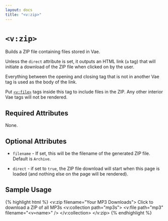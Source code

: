 ```yaml
---
layout: docs
title: "<v:zip>"
---
```


# `<v:zip>`

Builds a ZIP file containing files stored in Vae.

Unless the `direct` attribute is set, it outputs an HTML link (`a` tag)
that will initiate a download of the ZIP file when clicked on by the
user.

Everything between the opening and closing tag that is not in another
Vae tag is used as the body of the link.

Put [`<v:file>`](/v_file/) tags inside this tag to include files in the
ZIP. Any other interior Vae tags will not be rendered.

## Required Attributes

None.

## Optional Attributes

-   `filename` - If set, this will be the filename of the generated
    ZIP file. Default is `Archive`.

-   `direct` - if set to `true`, the ZIP file download will start when
    this page is loaded (and nothing else on the page will be rendered).

## Sample Usage

{% highlight html %}
<v:zip filename="Your MP3 Downloads">
 Click to download a ZIP of all MP3s
 <v:collection path="mp3s">
  <v:file path="mp3" filename="<v=name>" />
 </v:collection>
</v:zip>
{% endhighlight %}
